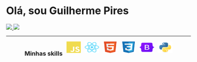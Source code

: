 <h1>Olá, sou Guilherme Pires</h1>

<div style="display: block; width: 100%">
  <a href="https://github.com/Gui-Pires" title="Perfil do Guilherme Pires">
    <img height="180em" src="https://github-readme-stats.vercel.app/api?username=gui-pires&theme=tokyonight&show_icons=true" />
  </a>
  <a href="https://github.com/Gui-Pires" title="Perfil do Guilherme Pires">
    <img height="180em" src="https://github-readme-stats.vercel.app/api/top-langs/?username=gui-pires&theme=tokyonight&include_all_commits=true&count_private=true&layout=compact" />
  </a>
</div>

---

<div style="display: flex; justify-content: center; gap: 10px; width: 100%">
  <h3>Minhas skills</h3>
  <code><img align="center" alt="Gui-Js" height="32" width="40" src="https://raw.githubusercontent.com/devicons/devicon/master/icons/javascript/javascript-plain.svg"></code>
  <code><img align="center" alt="Gui-React" height="32" width="40" src="https://raw.githubusercontent.com/devicons/devicon/master/icons/react/react-original.svg"></code>
  <code><img align="center" alt="Gui-HTML" height="32" width="40" src="https://raw.githubusercontent.com/devicons/devicon/master/icons/html5/html5-original.svg"></code>
  <code><img align="center" alt="Gui-CSS" height="32" width="40" src="https://raw.githubusercontent.com/devicons/devicon/master/icons/css3/css3-original.svg"></code>
  <code><img align="center" alt="Gui-Bootstrap" height="32" width="40" src="https://raw.githubusercontent.com/devicons/devicon/refs/heads/master/icons/bootstrap/bootstrap-original.svg"></code>
  <code><img align="center" alt="Gui-Python" height="32" width="40" src="https://raw.githubusercontent.com/devicons/devicon/refs/heads/master/icons/python/python-original.svg"></code>
</div>
